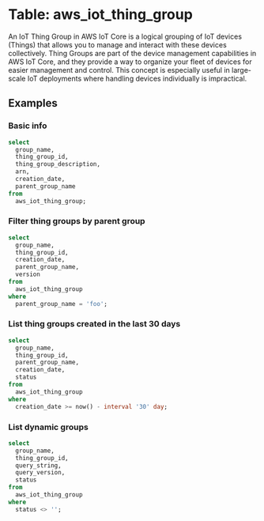 # Table: aws_iot_thing_group

An IoT Thing Group in AWS IoT Core is a logical grouping of IoT devices (Things) that allows you to manage and interact with these devices collectively. Thing Groups are part of the device management capabilities in AWS IoT Core, and they provide a way to organize your fleet of devices for easier management and control. This concept is especially useful in large-scale IoT deployments where handling devices individually is impractical.

## Examples

### Basic info

```sql
select
  group_name,
  thing_group_id,
  thing_group_description,
  arn,
  creation_date,
  parent_group_name
from
  aws_iot_thing_group;
```

### Filter thing groups by parent group

```sql
select
  group_name,
  thing_group_id,
  creation_date,
  parent_group_name,
  version
from
  aws_iot_thing_group
where
  parent_group_name = 'foo';
```

### List thing groups created in the last 30 days

```sql
select
  group_name,
  thing_group_id,
  parent_group_name,
  creation_date,
  status
from
  aws_iot_thing_group
where
  creation_date >= now() - interval '30' day;
```

### List dynamic groups

```sql
select
  group_name,
  thing_group_id,
  query_string,
  query_version,
  status
from
  aws_iot_thing_group
where
  status <> '';
```

